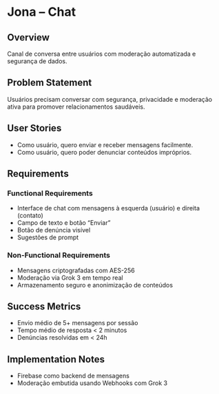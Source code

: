# Jona – Chat

## Overview

Canal de conversa entre usuários com moderação automatizada e segurança de dados.

## Problem Statement

Usuários precisam conversar com segurança, privacidade e moderação ativa para promover relacionamentos saudáveis.

## User Stories

- Como usuário, quero enviar e receber mensagens facilmente.
- Como usuário, quero poder denunciar conteúdos impróprios.

## Requirements

### Functional Requirements

- Interface de chat com mensagens à esquerda (usuário) e direita (contato)
- Campo de texto e botão “Enviar”
- Botão de denúncia visível
- Sugestões de prompt

### Non-Functional Requirements

- Mensagens criptografadas com AES-256
- Moderação via Grok 3 em tempo real
- Armazenamento seguro e anonimização de conteúdos

## Success Metrics

- Envio médio de 5+ mensagens por sessão
- Tempo médio de resposta < 2 minutos
- Denúncias resolvidas em < 24h

## Implementation Notes

- Firebase como backend de mensagens
- Moderação embutida usando Webhooks com Grok 3
